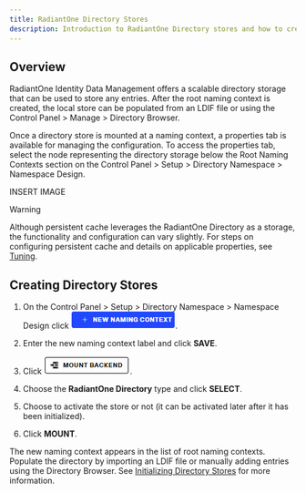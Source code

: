 ```yaml
---
title: RadiantOne Directory Stores
description: Introduction to RadiantOne Directory stores and how to create them. 
---
```


## Overview

RadiantOne Identity Data Management offers a scalable directory storage that can be used to store any entries. After the root naming context is created, the local store can be populated from an LDIF file or using the Control Panel > Manage > Directory Browser.

Once a directory store is mounted at a naming context, a properties tab is available for managing the configuration. To access the properties tab, select the node representing the directory storage below the Root Naming Contexts section on the Control Panel > Setup > Directory Namespace > Namespace Design.

INSERT IMAGE

>[!warning] 
>Although persistent cache leverages the RadiantOne Directory as a storage, the functionality and configuration can vary slightly. For steps on configuring persistent cache and details on applicable properties, see [Tuning](../../tuning/persistent-cache).

## Creating Directory Stores

1.	On the Control Panel > Setup > Directory Namespace > Namespace Design click ![An image showing ](Media/new-naming-context.jpg).

2.	Enter the new naming context label and click **SAVE**.

3.	Click ![An image showing ](Media/mount-backend.jpg).

4.	Choose the **RadiantOne Directory** type and click **SELECT**.
5.	Choose to activate the store or not (it can be activated later after it has been initialized).
6.	Click **MOUNT**.

The new naming context appears in the list of root naming contexts. Populate the directory by importing an LDIF file or manually adding entries using the Directory Browser. See [Initializing Directory Stores](managing-directory-stores) for more information.
